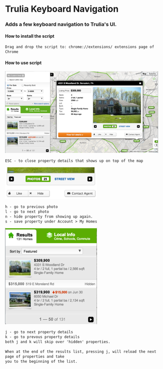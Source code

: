 # Trulia Keyboard Navigation

### Adds a few keyboard navigation to Trulia's UI.

#### How to install the script

    Drag and drop the script to: chrome://extensions/ extensions page of Chrome

#### How to use script

<img src='/images/Trulia%20Keyboard%20Navigation.png?raw=true' width='500px' />

    ESC - to close property details that shows up on top of the map

<img src='/images/photo-navigation.png?raw=true' width='300px' />

    h - go to previous photo
    l - go to next photo
    n - hide property from showing up again.
    s - save property under Account > My Homes

<img src='/images/results.png?raw=true' width='300px' />

    j - go to next property details
    k - go to prevous property details
    both j and k will skip over 'hidden' properties.

    When at the end of the results list, pressing j, will reload the next page of properties and take
    you to the beginning of the list.



